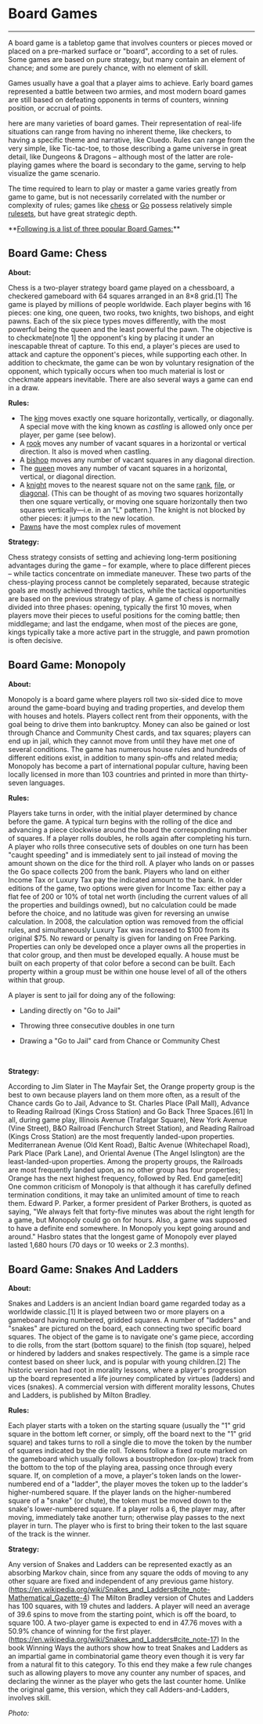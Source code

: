 <h1> Board Games </h1>

<hr />

A board game is a tabletop game that involves counters or pieces moved or placed on a pre-marked surface or "board", according to a set of rules. Some games are based on pure strategy, but many contain an element of chance; and some are purely chance, with no element of skill.

Games usually have a goal that a player aims to achieve. Early board games represented a battle between two armies, and most modern board games are still based on defeating opponents in terms of counters, winning position, or accrual of points.

here are many varieties of board games. Their representation of real-life situations can range from having no inherent theme, like checkers, to having a specific theme and narrative, like Cluedo. Rules can range from the very simple, like Tic-tac-toe, to those describing a game universe in great detail, like Dungeons & Dragons – although most of the latter are role-playing games where the board is secondary to the game, serving to help visualize the game scenario.

The time required to learn to play or master a game varies greatly from game to game, but is not necessarily correlated with the number or complexity of rules; games like [chess](https://en.wikipedia.org/wiki/Chess) or [Go](https://en.wikipedia.org/wiki/Go_(board_game)) possess relatively simple [rulesets](https://en.wikipedia.org/wiki/Glossary_of_board_games#ruleset), but have great strategic depth.



<p>**<u>Following is a list of three popular Board Games:</u>**</P>



<h2> Board Game: Chess </h2>

**About:**

Chess is a two-player strategy board game played on a chessboard, a checkered gameboard with 64 squares arranged in an 8×8 grid.[1] The game is played by millions of people worldwide. Each player begins with 16 pieces: one king, one queen, two rooks, two knights, two bishops, and eight pawns. Each of the six piece types moves differently, with the most powerful being the queen and the least powerful the pawn. The objective is to checkmate[note 1] the opponent's king by placing it under an inescapable threat of capture. To this end, a player's pieces are used to attack and capture the opponent's pieces, while supporting each other. In addition to checkmate, the game can be won by voluntary resignation of the opponent, which typically occurs when too much material is lost or checkmate appears inevitable. There are also several ways a game can end in a draw.



**Rules:**

- The [king](https://en.wikipedia.org/wiki/King_(chess)) moves exactly one square horizontally, vertically, or diagonally. A special move with the king known as *castling* is allowed only once per player, per game (see below).
- A [rook](https://en.wikipedia.org/wiki/Rook_(chess)) moves any number of vacant squares in a horizontal or vertical direction. It also is moved when castling.
- A [bishop](https://en.wikipedia.org/wiki/Bishop_(chess)) moves any number of vacant squares in any diagonal direction.
- The [queen](https://en.wikipedia.org/wiki/Queen_(chess)) moves any number of vacant squares in a horizontal, vertical, or diagonal direction.
- A [knight](https://en.wikipedia.org/wiki/Knight_(chess)) moves to the nearest square not on the same [rank](https://en.wikipedia.org/wiki/Glossary_of_chess#rank), [file](https://en.wikipedia.org/wiki/Glossary_of_chess#file), or [diagonal](https://en.wikipedia.org/wiki/Glossary_of_chess#diagonal). (This can be thought of as moving two squares horizontally then one square vertically, or moving one square horizontally then two squares vertically—i.e. in an "L" pattern.) The knight is not blocked by other pieces: it jumps to the new location.
- [Pawns](https://en.wikipedia.org/wiki/Pawn_(chess)) have the most complex rules of movement



**Strategy:**

Chess strategy consists of setting and achieving long-term positioning advantages during the game – for example, where to place different pieces – while tactics concentrate on immediate maneuver. These two parts of the chess-playing process cannot be completely separated, because strategic goals are mostly achieved through tactics, while the tactical opportunities are based on the previous strategy of play. A game of chess is normally divided into three phases: opening, typically the first 10 moves, when players move their pieces to useful positions for the coming battle; then middlegame; and last the endgame, when most of the pieces are gone, kings typically take a more active part in the struggle, and pawn promotion is often decisive.



<h2> Board Game: Monopoly </h2>

**About:**

Monopoly is a board game where players roll two six-sided dice to move around the game-board buying and trading properties, and develop them with houses and hotels. Players collect rent from their opponents, with the goal being to drive them into bankruptcy. Money can also be gained or lost through Chance and Community Chest cards, and tax squares; players can end up in jail, which they cannot move from until they have met one of several conditions. The game has numerous house rules and hundreds of different editions exist, in addition to many spin-offs and related media; Monopoly has become a part of international popular culture, having been locally licensed in more than 103 countries and printed in more than thirty-seven languages.



**Rules:**

Players take turns in order, with the initial player determined by chance before the game. A typical turn begins with the rolling of the dice and advancing a piece clockwise around the board the corresponding number of squares. If a player rolls doubles, he rolls again after completing his turn. A player who rolls three consecutive sets of doubles on one turn has been "caught speeding" and is immediately sent to jail instead of moving the amount shown on the dice for the third roll. A player who lands on or passes the Go space collects 200 from the bank. Players who land on either Income Tax or Luxury Tax pay the indicated amount to the bank. In older editions of the game, two options were given for Income Tax: either pay a flat fee of 200 or 10% of total net worth (including the current values of all the properties and buildings owned), but no calculation could be made before the choice, and no latitude was given for reversing an unwise calculation. In 2008, the calculation option was removed from the official rules, and simultaneously Luxury Tax was increased to $100 from its original $75. No reward or penalty is given for landing on Free Parking. Properties can only be developed once a player owns all the properties in that color group, and then must be developed equally. A house must be built on each property of that color before a second can be built. Each property within a group must be within one house level of all of the others within that group.

A player is sent to jail for doing any of the following:

- Landing directly on "Go to Jail"

- Throwing three consecutive doubles in one turn

- Drawing a "Go to Jail" card from Chance or Community Chest

  ​

**Strategy:**

According to Jim Slater in The Mayfair Set, the Orange property group is the best to own because players land on them more often, as a result of the Chance cards Go to Jail, Advance to St. Charles Place (Pall Mall), Advance to Reading Railroad (Kings Cross Station) and Go Back Three Spaces.[61] In all, during game play, Illinois Avenue (Trafalgar Square), New York Avenue (Vine Street), B&O Railroad (Fenchurch Street Station), and Reading Railroad (Kings Cross Station) are the most frequently landed-upon properties. Mediterranean Avenue (Old Kent Road), Baltic Avenue (Whitechapel Road), Park Place (Park Lane), and Oriental Avenue (The Angel Islington) are the least-landed-upon properties. Among the property groups, the Railroads are most frequently landed upon, as no other group has four properties; Orange has the next highest frequency, followed by Red. End game[edit] One common criticism of Monopoly is that although it has carefully defined termination conditions, it may take an unlimited amount of time to reach them. Edward P. Parker, a former president of Parker Brothers, is quoted as saying, "We always felt that forty-five minutes was about the right length for a game, but Monopoly could go on for hours. Also, a game was supposed to have a definite end somewhere. In Monopoly you kept going around and around." Hasbro states that the longest game of Monopoly ever played lasted 1,680 hours (70 days or 10 weeks or 2.3 months).



<h2> Board Game: Snakes And Ladders </h2>

**About:**

Snakes and Ladders is an ancient Indian board game regarded today as a worldwide classic.[1] It is played between two or more players on a gameboard having numbered, gridded squares. A number of "ladders" and "snakes" are pictured on the board, each connecting two specific board squares. The object of the game is to navigate one's game piece, according to die rolls, from the start (bottom square) to the finish (top square), helped or hindered by ladders and snakes respectively. The game is a simple race contest based on sheer luck, and is popular with young children.[2] The historic version had root in morality lessons, where a player's progression up the board represented a life journey complicated by virtues (ladders) and vices (snakes). A commercial version with different morality lessons, Chutes and Ladders, is published by Milton Bradley.



**Rules:**

Each player starts with a token on the starting square (usually the "1" grid square in the bottom left corner, or simply, off the board next to the "1" grid square) and takes turns to roll a single die to move the token by the number of squares indicated by the die roll. Tokens follow a fixed route marked on the gameboard which usually follows a boustrophedon (ox-plow) track from the bottom to the top of the playing area, passing once through every square. If, on completion of a move, a player's token lands on the lower-numbered end of a "ladder", the player moves the token up to the ladder's higher-numbered square. If the player lands on the higher-numbered square of a "snake" (or chute), the token must be moved down to the snake's lower-numbered square. If a player rolls a 6, the player may, after moving, immediately take another turn; otherwise play passes to the next player in turn. The player who is first to bring their token to the last square of the track is the winner.



**Strategy:**

Any version of Snakes and Ladders can be represented exactly as an absorbing Markov chain, since from any square the odds of moving to any other square are fixed and independent of any previous game history.(https://en.wikipedia.org/wiki/Snakes_and_Ladders#cite_note-Mathematical_Gazette-4) The Milton Bradley version of Chutes and Ladders has 100 squares, with 19 chutes and ladders. A player will need an average of 39.6 spins to move from the starting point, which is off the board, to square 100. A two-player game is expected to end in 47.76 moves with a 50.9% chance of winning for the first player.(https://en.wikipedia.org/wiki/Snakes_and_Ladders#cite_note-17) In the book Winning Ways the authors show how to treat Snakes and Ladders as an impartial game in combinatorial game theory even though it is very far from a natural fit to this category. To this end they make a few rule changes such as allowing players to move any counter any number of spaces, and declaring the winner as the player who gets the last counter home. Unlike the original game, this version, which they call Adders-and-Ladders, involves skill.

*Photo:*

